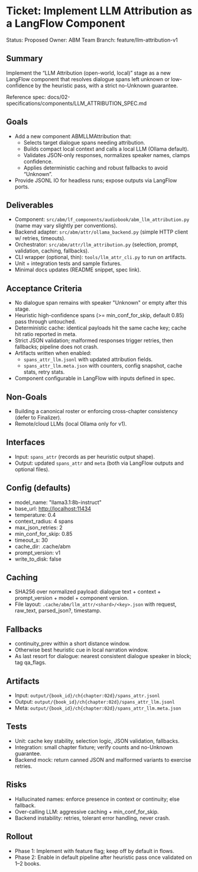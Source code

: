 # Ticket: Implement LLM Attribution as a LangFlow Component

Status: Proposed
Owner: ABM Team
Branch: feature/llm-attribution-v1

## Summary

Implement the “LLM Attribution (open-world, local)” stage as a new LangFlow component that resolves dialogue spans left unknown or low-confidence by the heuristic pass, with a strict no-Unknown guarantee.

Reference spec: docs/02-specifications/components/LLM_ATTRIBUTION_SPEC.md

## Goals

- Add a new component ABMLLMAttribution that:
  - Selects target dialogue spans needing attribution.
  - Builds compact local context and calls a local LLM (Ollama default).
  - Validates JSON-only responses, normalizes speaker names, clamps confidence.
  - Applies deterministic caching and robust fallbacks to avoid “Unknown”.
- Provide JSONL IO for headless runs; expose outputs via LangFlow ports.

## Deliverables

- Component: `src/abm/lf_components/audiobook/abm_llm_attribution.py` (name may vary slightly per conventions).
- Backend adapter: `src/abm/attr/ollama_backend.py` (simple HTTP client w/ retries, timeouts).
- Orchestrator: `src/abm/attr/llm_attribution.py` (selection, prompt, validation, caching, fallbacks).
- CLI wrapper (optional, thin): `tools/llm_attr_cli.py` to run on artifacts.
- Unit + integration tests and sample fixtures.
- Minimal docs updates (README snippet, spec link).

## Acceptance Criteria

- No dialogue span remains with speaker "Unknown" or empty after this stage.
- Heuristic high-confidence spans (>= min_conf_for_skip, default 0.85) pass through untouched.
- Deterministic cache: identical payloads hit the same cache key; cache hit ratio reported in meta.
- Strict JSON validation; malformed responses trigger retries, then fallbacks; pipeline does not crash.
- Artifacts written when enabled:
  - `spans_attr_llm.jsonl` with updated attribution fields.
  - `spans_attr_llm.meta.json` with counters, config snapshot, cache stats, retry stats.
- Component configurable in LangFlow with inputs defined in spec.

## Non-Goals

- Building a canonical roster or enforcing cross-chapter consistency (defer to Finalizer).
- Remote/cloud LLMs (local Ollama only for v1).

## Interfaces

- Input: `spans_attr` (records as per heuristic output shape).
- Output: updated `spans_attr` and `meta` (both via LangFlow outputs and optional files).

## Config (defaults)

- model_name: "llama3.1:8b-instruct"
- base_url: <http://localhost:11434>
- temperature: 0.4
- context_radius: 4 spans
- max_json_retries: 2
- min_conf_for_skip: 0.85
- timeout_s: 30
- cache_dir: .cache/abm
- prompt_version: v1
- write_to_disk: false

## Caching

- SHA256 over normalized payload: dialogue text + context + prompt_version + model + component version.
- File layout: `.cache/abm/llm_attr/<shard>/<key>.json` with request, raw_text, parsed_json?, timestamp.

## Fallbacks

- continuity_prev within a short distance window.
- Otherwise best heuristic cue in local narration window.
- As last resort for dialogue: nearest consistent dialogue speaker in block; tag qa_flags.

## Artifacts

- Input: `output/{book_id}/ch{chapter:02d}/spans_attr.jsonl`
- Output: `output/{book_id}/ch{chapter:02d}/spans_attr_llm.jsonl`
- Meta: `output/{book_id}/ch{chapter:02d}/spans_attr_llm.meta.json`

## Tests

- Unit: cache key stability, selection logic, JSON validation, fallbacks.
- Integration: small chapter fixture; verify counts and no-Unknown guarantee.
- Backend mock: return canned JSON and malformed variants to exercise retries.

## Risks

- Hallucinated names: enforce presence in context or continuity; else fallback.
- Over-calling LLM: aggressive caching + min_conf_for_skip.
- Backend instability: retries, tolerant error handling, never crash.

## Rollout

- Phase 1: Implement with feature flag; keep off by default in flows.
- Phase 2: Enable in default pipeline after heuristic pass once validated on 1–2 books.


